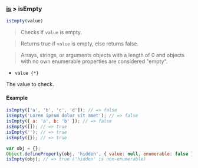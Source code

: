### [is](../) > isEmpty

```js
isEmpty(value)
```

> Checks if <code>value</code> is empty.

> Returns true if <code>value</code> is empty, else returns false.

> Arrays, strings, or arguments objects with a length of 0 and objects with no own enumerable properties are considered "empty".

- <code>value {\*}</code>

The value to check.

#### Example
```js
isEmpty(['a', 'b', 'c', 'd']); // => false
isEmpty('Lorem ipsum dolor sit amet'); // => false
isEmpty({ a: 'a', b: 'b' }); // => false
isEmpty([]); // => true
isEmpty(''); // => true
isEmpty({}); // => true

var obj = {};
Object.defineProperty(obj, 'hidden', { value: null, enumerable: false });
isEmpty(obj); // => true ('hidden' is non-enumerable)
```
